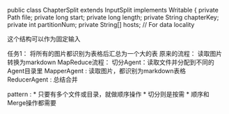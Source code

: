 
public class ChapterSplit extends InputSplit implements Writable {
    private Path file;
    private long start;
    private long length;
    private String chapterKey;
    private int partitionNum;
    private String[] hosts; // For data locality


这个结构可以作为固定输入



任务1：
    将所有的图片都识别为表格后汇总为一个大的表
    原来的流程：
        读取图片转换为markdown 
    MapReduce流程：
        切分Agent：读取文件并分配到不同的Agent目录里
        MapperAgent : 读取图片，都识别为markdown表格
        ReducerAgent : 总结合并
        



pattern :
    * 只要有多个文件或目录，就做顺序操作
    * 切分则是按需
    * 顺序和Merge操作都需要

